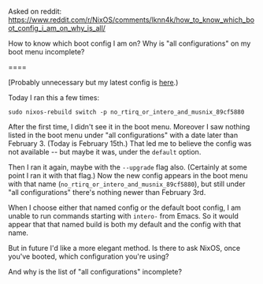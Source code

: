Asked on reddit:
  https://www.reddit.com/r/NixOS/comments/lknn4k/how_to_know_which_boot_config_i_am_on_why_is_all/

How to know which boot config I am on? Why is "all configurations" on my boot menu incomplete?

====

[Probably unnecessary but my latest config is [here](https://github.com/JeffreyBenjaminBrown/nixos-experiments/blob/7277558768d3bd06e07d416d1021b41893426146/configuration.nix).)

Today I ran this a few times:

`sudo nixos-rebuild switch -p no_rtirq_or_intero_and_musnix_89cf5880`

After the first time, I didn't see it in the boot menu. Moreover I saw nothing listed in the boot menu under "all configurations" with a date later than February 3. (Today is February 15th.) That led me to believe the config was not available -- but maybe it was, under the `default` option.

Then I ran it again, maybe with the `--upgrade` flag also. (Certainly at some point I ran it with that flag.) Now the new config appears in the boot menu with that name (`no_rtirq_or_intero_and_musnix_89cf5880`), but still under "all configurations" there's nothing newer than February 3rd.

When I choose either that named config or the default boot config, I am unable to run commands starting with `intero-` from Emacs. So it would appear that that named build is both my default and the config with that name.

But in future I'd like a more elegant method. Is there to ask NixOS, once you've booted, which configuration you're using?

And why is the list of "all configurations" incomplete?
